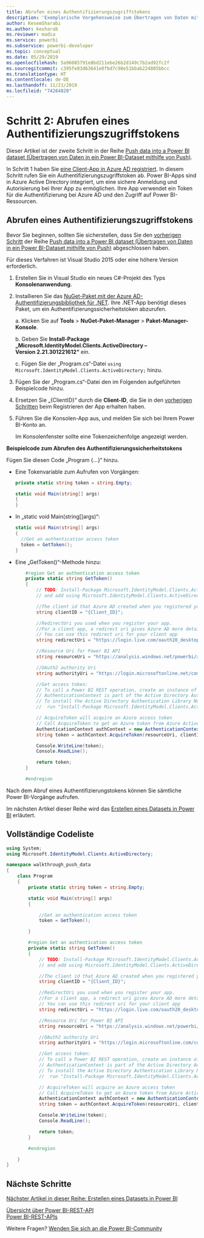 ```yaml
---
title: Abrufen eines Authentifizierungszugriffstokens
description: 'Exemplarische Vorgehensweise zum Übertragen von Daten mithilfe von Push: Abrufen eines Authentifizierungszugriffstokens'
author: KesemSharabi
ms.author: kesharab
ms.reviewer: madia
ms.service: powerbi
ms.subservice: powerbi-developer
ms.topic: conceptual
ms.date: 05/29/2019
ms.openlocfilehash: 5a96085791e8bd211ebe26b2d149c7b2ad92fc2f
ms.sourcegitcommit: c395fe83d63641e0fbd7c98e51bbab224805bbcc
ms.translationtype: HT
ms.contentlocale: de-DE
ms.lasthandoff: 11/21/2019
ms.locfileid: "74264820"
---
```

# <a name="step-2-get-an-authentication-access-token"></a>Schritt 2: Abrufen eines Authentifizierungszugriffstokens

Dieser Artikel ist der zweite Schritt in der Reihe [Push data into a Power BI dataset (Übertragen von Daten in ein Power BI-Dataset mithilfe von Push)](walkthrough-push-data.md).

In Schritt 1 haben Sie [eine Client-App in Azure AD registriert](walkthrough-push-data-register-app-with-azure-ad.md). In diesem Schritt rufen Sie ein Authentifizierungszugriffstoken ab. Power BI-Apps sind in Azure Active Directory integriert, um eine sichere Anmeldung und Autorisierung bei Ihrer App zu ermöglichen. Ihre App verwendet ein Token für die Authentifizierung bei Azure AD und den Zugriff auf Power BI-Ressourcen.

## <a name="get-an-authentication-access-token"></a>Abrufen eines Authentifizierungszugriffstokens

Bevor Sie beginnen, sollten Sie sicherstellen, dass Sie den [vorherigen Schritt](walkthrough-push-data-register-app-with-azure-ad.md) der Reihe [Push data into a Power BI dataset (Übertragen von Daten in ein Power BI-Dataset mithilfe von Push)](walkthrough-push-data.md) abgeschlossen haben. 

Für dieses Verfahren ist Visual Studio 2015 oder eine höhere Version erforderlich.

1. Erstellen Sie in Visual Studio ein neues C#-Projekt des Typs **Konsolenanwendung**.

2. Installieren Sie das [NuGet-Paket mit der Azure AD-Authentifizierungsbibliothek für .NET](https://www.nuget.org/packages/Microsoft.IdentityModel.Clients.ActiveDirectory/2.22.302111727). Ihre .NET-App benötigt dieses Paket, um ein Authentifizierungssicherheitstoken abzurufen. 

     a. Klicken Sie auf **Tools** > **NuGet-Paket-Manager** > **Paket-Manager-Konsole**.

     b. Geben Sie **Install-Package „Microsoft.IdentityModel.Clients.ActiveDirectory – Version 2.21.301221612“** ein.

     c. Fügen Sie der „Program.cs“-Datei `using Microsoft.IdentityModel.Clients.ActiveDirectory;` hinzu.

3. Fügen Sie der „Program.cs“-Datei den im Folgenden aufgeführten Beispielcode hinzu.

4. Ersetzen Sie „{ClientID}“ durch die **Client-ID**, die Sie in den [vorherigen Schritten](walkthrough-push-data-register-app-with-azure-ad.md) beim Registrieren der App erhalten haben.

5. Führen Sie die Konsolen-App aus, und melden Sie sich bei Ihrem Power BI-Konto an. 

   Im Konsolenfenster sollte eine Tokenzeichenfolge angezeigt werden.

**Beispielcode zum Abrufen des Authentifizierungssicherheitstokens**

Fügen Sie diesen Code „Program {...}“ hinzu.

* Eine Tokenvariable zum Aufrufen von Vorgängen: 
  
  ```csharp
  private static string token = string.Empty;
  
  static void Main(string[] args)
  {
  }
  ```
* In „static void Main(string[]args)“:
  
  ```csharp
  static void Main(string[] args)
  {
    //Get an authentication access token
    token = GetToken();
  }
  ```
* Eine „GetToken()“-Methode hinzu:

```csharp
       #region Get an authentication access token
       private static string GetToken()
       {
           // TODO: Install-Package Microsoft.IdentityModel.Clients.ActiveDirectory -Version 2.21.301221612
           // and add using Microsoft.IdentityModel.Clients.ActiveDirectory

           //The client id that Azure AD created when you registered your client app.
           string clientID = "{Client_ID}";

           //RedirectUri you used when you register your app.
           //For a client app, a redirect uri gives Azure AD more details on the application that it will authenticate.
           // You can use this redirect uri for your client app
           string redirectUri = "https://login.live.com/oauth20_desktop.srf";

           //Resource Uri for Power BI API
           string resourceUri = "https://analysis.windows.net/powerbi/api";

           //OAuth2 authority Uri
           string authorityUri = "https://login.microsoftonline.net/common/";

           //Get access token:
           // To call a Power BI REST operation, create an instance of AuthenticationContext and call AcquireToken
           // AuthenticationContext is part of the Active Directory Authentication Library NuGet package
           // To install the Active Directory Authentication Library NuGet package in Visual Studio,
           //  run "Install-Package Microsoft.IdentityModel.Clients.ActiveDirectory" from the nuget Package Manager Console.

           // AcquireToken will acquire an Azure access token
           // Call AcquireToken to get an Azure token from Azure Active Directory token issuance endpoint
           AuthenticationContext authContext = new AuthenticationContext(authorityUri);
           string token = authContext.AcquireToken(resourceUri, clientID, new Uri(redirectUri)).AccessToken;

           Console.WriteLine(token);
           Console.ReadLine();

           return token;
       }

       #endregion
```

Nach dem Abruf eines Authentifizierungstokens können Sie sämtliche Power BI-Vorgänge aufrufen.

Im nächsten Artikel dieser Reihe wird das [Erstellen eines Datasets in Power BI](walkthrough-push-data-create-dataset.md) erläutert.


## <a name="complete-code-listing"></a>Vollständige Codeliste

```csharp
using System;
using Microsoft.IdentityModel.Clients.ActiveDirectory;

namespace walkthrough_push_data
{
    class Program
    {
        private static string token = string.Empty;

        static void Main(string[] args)
        {

            //Get an authentication access token
            token = GetToken();

        }

        #region Get an authentication access token
        private static string GetToken()
        {
            // TODO: Install-Package Microsoft.IdentityModel.Clients.ActiveDirectory -Version 2.21.301221612
            // and add using Microsoft.IdentityModel.Clients.ActiveDirectory

            //The client id that Azure AD created when you registered your client app.
            string clientID = "{Client_ID}";

            //RedirectUri you used when you register your app.
            //For a client app, a redirect uri gives Azure AD more details on the application that it will authenticate.
            // You can use this redirect uri for your client app
            string redirectUri = "https://login.live.com/oauth20_desktop.srf";

            //Resource Uri for Power BI API
            string resourceUri = "https://analysis.windows.net/powerbi/api";

            //OAuth2 authority Uri
            string authorityUri = "https://login.microsoftonline.com/common/";

            //Get access token:
            // To call a Power BI REST operation, create an instance of AuthenticationContext and call AcquireToken
            // AuthenticationContext is part of the Active Directory Authentication Library NuGet package
            // To install the Active Directory Authentication Library NuGet package in Visual Studio,
            //  run "Install-Package Microsoft.IdentityModel.Clients.ActiveDirectory" from the nuget Package Manager Console.

            // AcquireToken will acquire an Azure access token
            // Call AcquireToken to get an Azure token from Azure Active Directory token issuance endpoint
            AuthenticationContext authContext = new AuthenticationContext(authorityUri);
            string token = authContext.AcquireToken(resourceUri, clientID, new Uri(redirectUri)).AccessToken;

            Console.WriteLine(token);
            Console.ReadLine();

            return token;
        }

        #endregion

    }
}
```



## <a name="next-steps"></a>Nächste Schritte

[Nächster Artikel in dieser Reihe: Erstellen eines Datasets in Power BI](walkthrough-push-data-create-dataset.md)

[Übersicht über Power BI-REST-API](overview-of-power-bi-rest-api.md)  
[Power BI-REST-APIs](https://docs.microsoft.com/rest/api/power-bi/)  

Weitere Fragen? [Wenden Sie sich an die Power BI-Community](https://community.powerbi.com/)